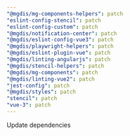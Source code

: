 ```yaml
---
"@mgdis/mg-components-helpers": patch
"eslint-config-stencil": patch
"eslint-config-custom": patch
"@mgdis/notification-center": patch
"@mgdis/eslint-config-vue3": patch
"@mgdis/playwright-helpers": patch
"@mgdis/eslint-plugin-vue": patch
"@mgdis/linting-angularjs": patch
"@mgdis/stencil-helpers": patch
"@mgdis/mg-components": patch
"@mgdis/linting-vue2": patch
"jest-config": patch
"@mgdis/styles": patch
"stencil": patch
"vue-3": patch
---
```


Update dependencies
